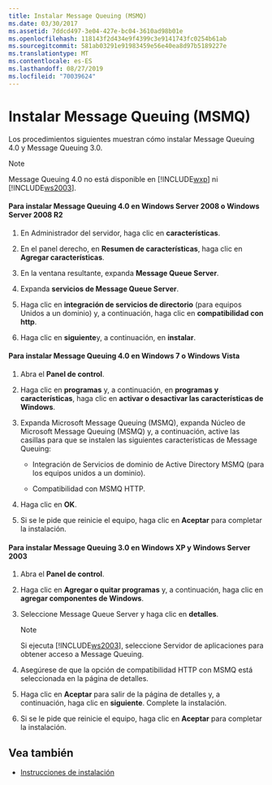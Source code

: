 ```yaml
---
title: Instalar Message Queuing (MSMQ)
ms.date: 03/30/2017
ms.assetid: 7ddcd497-3e04-427e-bc04-3610ad98b01e
ms.openlocfilehash: 118143f2d434e9f4399c3e9141743fc0254b61ab
ms.sourcegitcommit: 581ab03291e91983459e56e40ea8d97b5189227e
ms.translationtype: MT
ms.contentlocale: es-ES
ms.lasthandoff: 08/27/2019
ms.locfileid: "70039624"
---
```

# <a name="installing-message-queuing-msmq"></a>Instalar Message Queuing (MSMQ)
Los procedimientos siguientes muestran cómo instalar Message Queuing 4.0 y Message Queuing 3.0.  
  
> [!NOTE]
> Message Queuing 4.0 no está disponible en [!INCLUDE[wxp](../../../../includes/wxp-md.md)] ni [!INCLUDE[ws2003](../../../../includes/ws2003-md.md)].  
  
#### <a name="to-install-message-queuing-40-on-windows-server-2008-or-windows-server-2008-r2"></a>Para instalar Message Queuing 4.0 en Windows Server 2008 o Windows Server 2008 R2  
  
1. En Administrador del servidor, haga clic en **características**.  
  
2. En el panel derecho, en **Resumen de características**, haga clic en **Agregar características**.  
  
3. En la ventana resultante, expanda **Message Queue Server**.  
  
4. Expanda **servicios de Message Queue Server**.  
  
5. Haga clic en **integración de servicios de directorio** (para equipos Unidos a un dominio) y, a continuación, haga clic en **compatibilidad con http**.  
  
6. Haga clic en **siguiente**y, a continuación, en **instalar**.  
  
#### <a name="to-install-message-queuing-40-on-windows-7-or-windows-vista"></a>Para instalar Message Queuing 4.0 en Windows 7 o Windows Vista  
  
1. Abra el **Panel de control**.  
  
2. Haga clic en **programas** y, a continuación, en **programas y características**, haga clic en **activar o desactivar las características de Windows**.  
  
3. Expanda Microsoft Message Queuing (MSMQ), expanda Núcleo de Microsoft Message Queuing (MSMQ) y, a continuación, active las casillas para que se instalen las siguientes características de Message Queuing:  
  
    - Integración de Servicios de dominio de Active Directory MSMQ (para los equipos unidos a un dominio).  
  
    - Compatibilidad con MSMQ HTTP.  
  
4. Haga clic en **OK**.  
  
5. Si se le pide que reinicie el equipo, haga clic en **Aceptar** para completar la instalación.  
  
#### <a name="to-install-message-queuing-30-on-windows-xp-and-windows-server-2003"></a>Para instalar Message Queuing 3.0 en Windows XP y Windows Server 2003  
  
1. Abra el **Panel de control**.  
  
2. Haga clic en **Agregar o quitar programas** y, a continuación, haga clic en **agregar componentes de Windows**.  
  
3. Seleccione Message Queue Server y haga clic en **detalles**.  
  
    > [!NOTE]
    > Si ejecuta [!INCLUDE[ws2003](../../../../includes/ws2003-md.md)], seleccione Servidor de aplicaciones para obtener acceso a Message Queuing.  
  
4. Asegúrese de que la opción de compatibilidad HTTP con MSMQ está seleccionada en la página de detalles.  
  
5. Haga clic en **Aceptar** para salir de la página de detalles y, a continuación, haga clic en **siguiente**. Complete la instalación.  
  
6. Si se le pide que reinicie el equipo, haga clic en **Aceptar** para completar la instalación.  
  
## <a name="see-also"></a>Vea también

- [Instrucciones de instalación](../../../../docs/framework/wcf/samples/set-up-instructions.md)
